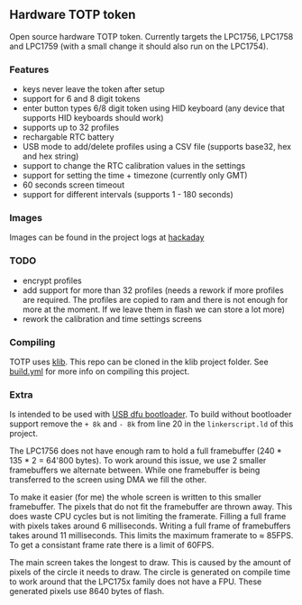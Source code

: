 ## Hardware TOTP token
Open source hardware TOTP token. Currently targets the LPC1756, LPC1758 and LPC1759 (with a small change it should also run on the LPC1754). 

### Features
* keys never leave the token after setup
* support for 6 and 8 digit tokens
* enter button types 6/8 digit token using HID keyboard (any device that supports HID keyboards should work)
* supports up to 32 profiles
* rechargable RTC battery
* USB mode to add/delete profiles using a CSV file (supports base32, hex and hex string)
* support to change the RTC calibration values in the settings
* support for setting the time + timezone (currently only GMT)
* 60 seconds screen timeout
* support for different intervals (supports 1 - 180 seconds)

### Images
Images can be found in the project logs at [hackaday](https://hackaday.io/project/194867-hardware-2fa-totp-authenticator)

### TODO
* encrypt profiles
* add support for more than 32 profiles (needs a rework if more profiles are required. The profiles are copied to ram and there is not enough for more at the moment. If we leave them in flash we can store a lot more)
* rework the calibration and time settings screens

### Compiling
TOTP uses [klib](https://github.com/itzandroidtab/klib). This repo can be cloned in the klib project folder. See [build.yml](./.github/workflows/build.yml) for more info on compiling this project.

### Extra
Is intended to be used with [USB dfu bootloader](https://github.com/itzandroidtab/dfu_bootloader). To build without bootloader support remove the `+ 8k` and `- 8k` from line 20 in the `linkerscript.ld` of this project.

The LPC1756 does not have enough ram to hold a full framebuffer (240 * 135 * 2 = 64'800 bytes). To work around this issue, we use 2 smaller framebuffers we alternate between. While one framebuffer is being transferred to the screen using DMA we fill the other.

To make it easier (for me) the whole screen is written to this smaller framebuffer. The pixels that do not fit the framebuffer are thrown away. This does waste CPU cycles but is not limiting the framerate. Filling a full frame with pixels takes around 6 milliseconds. Writing a full frame of framebuffers takes around 11 milliseconds. This limits the maximum framerate to ≈ 85FPS. To get a consistant frame rate there is a limit of 60FPS.

The main screen takes the longest to draw. This is caused by the amount of pixels of the circle it needs to draw. The circle is generated on compile time to work around that the LPC175x family does not have a FPU. These generated pixels use 8640 bytes of flash.
